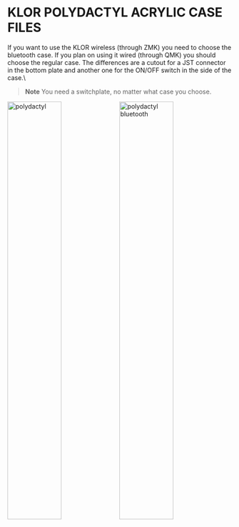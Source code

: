 # KLOR POLYDACTYL ACRYLIC CASE FILES 

If you want to use the KLOR wireless (through ZMK) you need to choose the bluetooth case. If you plan on using it wired (through QMK) you should choose the regular case. The differences are a cutout for a JST connector in the bottom plate and another one for the ON/OFF switch in the side of the case.\

> **Note**
> You need a switchplate, no matter what case you choose.

[<img alt="polydactyl" width="49%" src="/case/docs/images/polydactyl_acryl.png" title="polydactyl" />](../../../case/acrylic/polydactyl/regular/)
[<img alt="polydactyl bluetooth" width="49%" src="/case/docs/images/polydactyl_acryl_ble.png" title="polydactyl bluetooth" />](../../../case/acrylic/polydactyl/bluetooth/)
